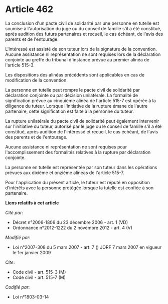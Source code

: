 # Article 462

La conclusion d'un pacte civil de solidarité par une personne en tutelle est soumise à l'autorisation du juge ou du conseil
de famille s'il a été constitué, après audition des futurs partenaires et recueil, le cas échéant, de l'avis des parents et
de l'entourage.

L'intéressé est assisté de son tuteur lors de la signature de la convention. Aucune assistance ni représentation ne sont
requises lors de la déclaration conjointe au greffe du tribunal d'instance prévue au premier alinéa de l'article 515-3.

Les dispositions des alinéas précédents sont applicables en cas de modification de la convention.

La personne en tutelle peut rompre le pacte civil de solidarité par déclaration conjointe ou par décision unilatérale. La
formalité de signification prévue au cinquième alinéa de l'article 515-7 est opérée à la diligence du tuteur. Lorsque
l'initiative de la rupture émane de l'autre partenaire, cette signification est faite à la personne du tuteur.

La rupture unilatérale du pacte civil de solidarité peut également intervenir sur l'initiative du tuteur, autorisé par le
juge ou le conseil de famille s'il a été constitué, après audition de l'intéressé et recueil, le cas échéant, de l'avis des
parents et de l'entourage.

Aucune assistance ni représentation ne sont requises pour l'accomplissement des formalités relatives à la rupture par
déclaration conjointe.

La personne en tutelle est représentée par son tuteur dans les opérations prévues aux dixième et onzième alinéas de l'article
515-7.

Pour l'application du présent article, le tuteur est réputé en opposition d'intérêts avec la personne protégée lorsque la
tutelle est confiée à son partenaire.

**Liens relatifs à cet article**

_Cité par_:

  - Décret n°2006-1806 du 23 décembre 2006 - art. 1 (VD)
  - Ordonnance n°2012-1222 du 2 novembre 2012 - art. 4 (V)

_Modifié par_:

  - Loi n°2007-308 du 5 mars 2007 - art. 7 () JORF 7 mars 2007 en vigueur le 1er janvier 2009

_Cite_:

  - Code civil - art. 515-3 (M)
  - Code civil - art. 515-7 (M)

_Codifié par_:

  - Loi n°1803-03-14
